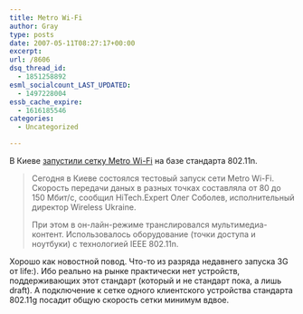 ```yaml
---
title: Metro Wi-Fi
author: Gray
type: posts
date: 2007-05-11T08:27:17+00:00
excerpt:
url: /8606
dsq_thread_id:
  - 1851258892
esml_socialcount_LAST_UPDATED:
  - 1497228004
essb_cache_expire:
  - 1616185546
categories:
  - Uncategorized

---
```








В Киеве <a href="http://expert.com.ua/index.php?option=news&id=2541&dir=2" target="_blank">запустили сетку Metro Wi-Fi</a> на базе стандарта 802.11n.

> Сегодня в Киеве состоялся тестовый запуск сети Metro Wi-Fi. Скорость передачи даных в разных точках составляла от 80 до 150 Мбит/с, сообщил HiTech.Expert Олег Соболев, исполнительный директор Wireless Ukraine.
> 
> При этом в он-лайн-режиме транслировался мультимедиа-контент. Использовалось оборудование (точки доступа и ноутбуки) с технологией IEEE 802.11n.

Хорошо как новостной повод. Что-то из разряда недавнего запуска 3G от life:). Ибо реально на рынке практически нет устройств, поддерживающих этот стандарт (который и не стандарт пока, а лишь draft). А подключение к сетке одного клиентского устройства стандарта 802.11g посадит общую скорость сетки минимум вдвое.